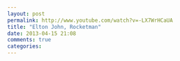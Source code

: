 ```yaml
---
layout: post
permalink: http://www.youtube.com/watch?v=-LX7WrHCaUA
title: "Elton John, Rocketman"
date: 2013-04-15 21:08
comments: true
categories: 
---
```

